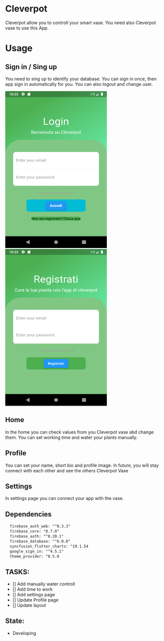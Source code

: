# Cleverpot

Cleverpot allow you to controll your smart vase. You need also Cleverpot vase to use this App. 

# Usage

## Sign in / Sing up
You need to sing up to identify your database. You can sign in once, then app sign in automatically for you. You can also logout and change user.


<img src="/gitimg/login.png" width="324" height="500">      <img src="/gitimg/signup.png" width="324" height="500">

## Home 
In the home you can check values from you Cleverpot vase abd change them. You can set working time and water your plants manually.

## Profile
You can set your name, short bio and profile image. In future, you will stay connect with each other and see the others Cleverpot Vase

## Settings
In settings page you can connect your app with the vase.

## Dependencies

      firebase_auth_web: "^0.3.3"
      firebase_core: "0.7.0"
      firebase_auth: "^0.20.1"
      firebase_database: "^6.0.0"
      syncfusion_flutter_charts: ^19.1.54
      google_sign_in: "^4.5.1"
      theme_provider: ^0.5.0

## TASKS:
- [] Add manually water controll
- [] Add time to work
- [] Add settings page
- [] Update Profile page
- [] Update layout

## State:
- Developing



